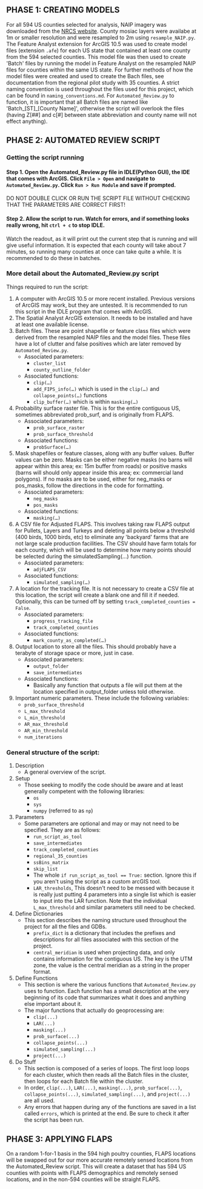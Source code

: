 ## PHASE 1: CREATING MODELS 
For all 594 US counties selected for analysis, NAIP imagery was downloaded from the [NRCS website](https://nrcs.app.box.com/v/naip). County mosiac layers were availabe at 1m or smaller resolution and were resampled to 2m using `resample_NAIP.py`.
The Feature Analyst extension for ArcGIS 10.5 was used to create model files (extension `.afe`) for each US state that contained at least one county from the 594 selected counties. This model file was then used to create 'Batch' files by running the model in Feature Analyst on the resampled NAIP files for counties within the same US state. For further methods of how the model files were created and used to create the Bach files, see documentation from the regional pilot study with 35 counties. 
A strict naming convention is used throughout the files used for this project, which can be found in `naming_conventions.md`. For `Automated_Review.py` to function, it is important that all Batch files are named like 'Batch_\[ST]_\[County Name]', otherwise the script will overlook the files (having Z\[##] and c\[#] between state abbreviation and county name will not effect anything).
    
## PHASE 2: AUTOMATED REVIEW SCRIPT
### Getting the script running
#### Step 1. Open the Automated_Review.py file in IDLE(Python GUI), the IDE that comes with ArcGIS. Click `File > Open` and navigate to `Automated_Review.py`. Click `Run > Run Module` and save if prompted.
DO NOT DOUBLE CLICK OR RUN THE SCRIPT FILE WITHOUT CHECKING THAT THE PARAMETERS ARE CORRECT FIRST! 

#### Step 2. Allow the script to run. Watch for errors, and if something looks really wrong, hit `ctrl + c` to stop IDLE.
Watch the readout, as it will print out the current step that is running and will give useful information. It is expected that each county will take about 7 minutes, so running many counties at once can take quite a while.
It is recommended to do these in batches.

### More detail about the Automated_Review.py script
Things required to run the script: 
1. A computer with ArcGIS 10.5 or more recent installed. Previous versions of ArcGIS may work, but they are untested. It is recommended to run this script in the IDLE program that comes with ArcGIS. 
2. The Spatial Analyst ArcGIS extension. It needs to be installed and have at least one available license. 
3. Batch files. These are point shapefile or feature class files which were derived from the resampled NAIP files and the model files. These files have a lot of clutter and false positives which are later removed by `Automated_Review.py`.
	* Associated parameters: 
	  * `cluster_list`
	  * `county_outline_folder`
	* Associated functions: 
	  * `clip(…)`
	  * `add_FIPS_info(…)` which is used in the `clip(…)` and  `collapse_points(…)` functions 
	  * `clip_buffer(…)` which is within `masking(…)` 
4. Probability surface raster file. This is for the entire contiguous US, sometimes abbreviated prob_surf, and is originally from FLAPS. 
	* Associated parameters: 
	  * `prob_surface_raster`
	  * `prob_surface_threshold`
	* Associated functions: 
	  * `probSurface(…)`
5. Mask shapefiles or feature classes, along with any buffer values. Buffer values can be zero. Masks can be either negative masks (no barns will appear within this area; ex: 15m buffer from roads) or positive masks (barns will should only appear inside this area; ex: commercial land polygons). If no masks are to be used, either for neg_masks or pos_masks, follow the directions in the code for formatting. 
    * Associated parameters: 
	  * `neg_masks`
	  * `pos_masks`
	* Associated functions: 
	  * `masking(…)` 
6. A CSV file for Adjusted FLAPS. This involves taking raw FLAPS output for Pullets, Layers and Turkeys and deleting all points below a threshold (400 birds, 1000 birds, etc) to eliminate any 'backyard' farms that are not large scale production facilities.  The CSV should have farm totals for each county, which will be used to determine how many points should be selected during the simulatedSampling(…) function. 
	* Associated parameters: 
	  * `adjFLAPS_CSV`
	* Associated functions: 
	  * `simulated_sampling(…)`
7. A location for the tracking file. It is not necessary to create a CSV file at this location, the script will create a blank one and fill it if needed. Optionally, this can be turned off by setting `track_completed_counties = False`.
	* Associated parameters: 
	  * `progress_tracking_file`
	  * `track_completed_counties`
	* Associated functions: 
	  * `mark_county_as_completed(…)`
8. Output location to store all the files. This should probably have a terabyte of storage space or more, just in case. 
	* Associated parameters: 
	  * `output_folder`
	  * `save_intermediates`
	* Associated functions: 
	  * Basically any function that outputs a file will put them at the location specified in output_folder unless told otherwise. 
9. Important numeric parameters. These include the following variables:  
 	* `prob_surface_threshold`
 	* `L_max_threshold`
 	* `L_min_threshold`
 	* `AR_max_threshold`
 	* `AR_min_threshold`
 	* `num_iterations`

### General structure of the script:
1. Description 
	* A general overview of the script. 
2. Setup 
	* Those seeking to modify the code should be aware and at least generally competent with the following libraries: 
	  * `os`
	  * `sys` 
	  * `numpy` (referred to as `np`)
3. Parameters
	* Some parameters are optional and may or may not need to be specified. They are as follows: 
	  * `run_script_as_tool`
	  * `save_intermediates`
	  * `track_completed_counties`
	  * `regional_35_counties`
	  * `ssBins_matrix`
	  * `skip_list`
	  * The whole `if run_script_as_tool == True:` section. Ignore this if you aren't using the script as a custom arcGIS tool. 
	  * `LAR_thresholds`, This doesn't need to be messed with because it is really just putting 4 parameters into a single list which is easier to input into the LAR function. Note that the individual `L_max_threshold` and similar parameters still need to be checked.
4. Define Dictionaries 
	* This section describes the naming structure used throughout the project for all the files and GDBs. 
	  * `prefix_dict` is a dictionary that includes the prefixes and descriptions for all files associated with this section of the project.  
	  * `central_meridian` is used when projecting data, and only contains information for the contiguous US. The key is the UTM zone, the value is the central meridian as a string in the proper format. 
5. Define Functions
	* This section is where the various functions that `Automated_Review.py` uses to function. Each function has a small description at the very beginning of its code that summarizes what it does and anything else important about it.
	* The major functions that actually do geoprocessing are:
	  * `clip(...)`
	  * `LAR(...)`
	  * `masking(...)`
	  * `prob_surface(...)`
	  * `collapse_points(...)`
	  * `simulated_sampling(...)`
	  * `project(...)`
6. Do Stuff 
	* This section is composed of a series of loops. The first loop loops for each cluster, which then reads all the Batch files in the cluster, then loops for each Batch file within the cluster.
	* In order, `clip(...)`, `LAR(...)`, `masking(...)`, `prob_surface(...)`, `collapse_points(...)`, `simulated_sampling(...)`, and `project(...)` are all used.
	* Any errors that happen during any of the functions are saved in a list called `errors`, which is printed at the end. Be sure to check it after the script has been run.
## PHASE 3: APPLYING FLAPS
On a random 1-for-1 basis in the 594 high poultry counties, FLAPS locations will be swapped out for our more accurate remotely sensed locations from the Automated_Review script. This will create a dataset that has 594 US counties with points with FLAPS demographics and remotely sensed locations, and in the non-594 counties will be straight FLAPS.
